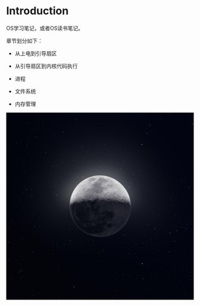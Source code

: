 # Introduction

OS学习笔记，或者OS读书笔记。

章节划分如下：

- 从上电到引导扇区

- 从引导扇区到内核代码执行

- 进程

- 文件系统

- 内存管理

![图床测试](https://raw.githubusercontent.com/axiomaster/imgs/master/aaa.jpg)
